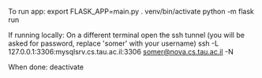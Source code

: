 To run app:
export FLASK_APP=main.py
. venv/bin/activate
python -m flask run

If running locally: 
On a different terminal open the ssh tunnel (you will be asked for password, replace 'somer' with your username)
ssh -L 127.0.0.1:3306:mysqlsrv.cs.tau.ac.il:3306 somer@nova.cs.tau.ac.il -N


When done: 
deactivate
